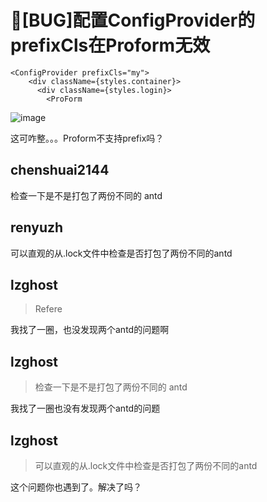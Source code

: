 # 🐛[BUG]配置ConfigProvider的prefixCls在Proform无效

```
<ConfigProvider prefixCls="my">
    <div className={styles.container}>
      <div className={styles.login}>
        <ProForm
```

![image](https://user-images.githubusercontent.com/32201961/116863449-e67c8b80-ac38-11eb-8fd0-5e879916658d.png)

这可咋整。。。Proform不支持prefix吗？

## chenshuai2144

检查一下是不是打包了两份不同的 antd

## renyuzh

可以直观的从.lock文件中检查是否打包了两份不同的antd

## lzghost

> Refere

我找了一圈，也没发现两个antd的问题啊

## lzghost

> 检查一下是不是打包了两份不同的 antd

我找了一圈也没有发现两个antd的问题

## lzghost

> 可以直观的从.lock文件中检查是否打包了两份不同的antd

这个问题你也遇到了。解决了吗？
